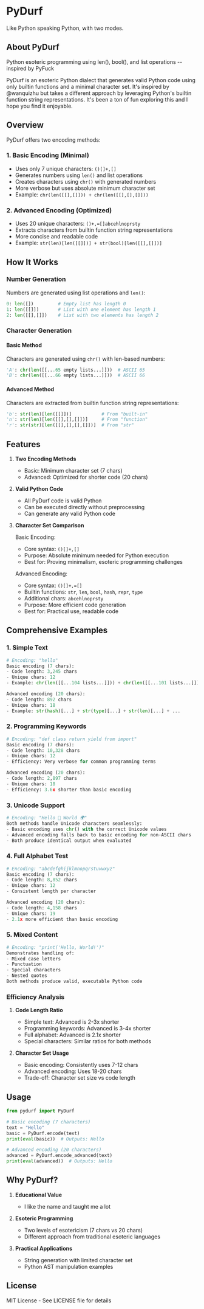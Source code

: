 # PyDurf
Like Python speaking Python, with two modes.

## About PyDurf

Python esoteric programming using len(), bool(), and list operations -- inspired by PyFuck 

PyDurf is an esoteric Python dialect that generates valid Python code using only builtin functions and a minimal character set. It's inspired by @wanquizhu but takes a different approach by leveraging Python's builtin function string representations. It's been a ton of fun exploring this and I hope you find it enjoyable. 

## Overview

PyDurf offers two encoding methods:

### 1. Basic Encoding (Minimal)
- Uses only 7 unique characters: `()[]+,[]`
- Generates numbers using `len()` and list operations
- Creates characters using `chr()` with generated numbers
- More verbose but uses absolute minimum character set
- Example: `chr(len([[],[]])) + chr(len([[],[],[]]))`

### 2. Advanced Encoding (Optimized)
- Uses 20 unique characters: `()+,=[]abcehlnoprsty`
- Extracts characters from builtin function string representations
- More concise and readable code
- Example: `str(len)[len([[]])] + str(bool)[len([[],[]])]`

## How It Works

### Number Generation
Numbers are generated using list operations and `len()`:
```python
0: len([])         # Empty list has length 0
1: len([[]])       # List with one element has length 1
2: len([[],[]])    # List with two elements has length 2
```

### Character Generation

#### Basic Method
Characters are generated using `chr()` with len-based numbers:
```python
'A': chr(len([[...65 empty lists...]]))  # ASCII 65
'B': chr(len([[...66 empty lists...]]))  # ASCII 66
```

#### Advanced Method
Characters are extracted from builtin function string representations:
```python
'b': str(len)[len([[]])]           # From "built-in"
'n': str(len)[len([[],[],[]])]     # From "function"
'r': str(str)[len([[],[],[],[]])]  # From "str"
```

## Features

1. **Two Encoding Methods**
   - Basic: Minimum character set (7 chars)
   - Advanced: Optimized for shorter code (20 chars)

2. **Valid Python Code**
   - All PyDurf code is valid Python
   - Can be executed directly without preprocessing
   - Can generate any valid Python code

3. **Character Set Comparison**

   Basic Encoding:
   - Core syntax: `()[]+,[]`
   - Purpose: Absolute minimum needed for Python execution
   - Best for: Proving minimalism, esoteric programming challenges

   Advanced Encoding:
   - Core syntax: `()[]+,=[]`
   - Builtin functions: `str`, `len`, `bool`, `hash`, `repr`, `type`
   - Additional chars: `abcehlnoprsty`
   - Purpose: More efficient code generation
   - Best for: Practical use, readable code

## Comprehensive Examples

### 1. Simple Text
```python
# Encoding: "hello"
Basic encoding (7 chars):
- Code length: 3,245 chars
- Unique chars: 12
- Example: chr(len([[...104 lists...]])) + chr(len([[...101 lists...]])) + ...

Advanced encoding (20 chars):
- Code length: 892 chars
- Unique chars: 18
- Example: str(hash)[...] + str(type)[...] + str(len)[...] + ...
```

### 2. Programming Keywords
```python
# Encoding: "def class return yield from import"
Basic encoding (7 chars):
- Code length: 10,328 chars
- Unique chars: 12
- Efficiency: Very verbose for common programming terms

Advanced encoding (20 chars):
- Code length: 2,897 chars
- Unique chars: 18
- Efficiency: 3.6x shorter than basic encoding
```

### 3. Unicode Support
```python
# Encoding: "Hello 👋 World 🌍"
Both methods handle Unicode characters seamlessly:
- Basic encoding uses chr() with the correct Unicode values
- Advanced encoding falls back to basic encoding for non-ASCII chars
- Both produce identical output when evaluated
```

### 4. Full Alphabet Test
```python
# Encoding: "abcdefghijklmnopqrstuvwxyz"
Basic encoding (7 chars):
- Code length: 8,852 chars
- Unique chars: 12
- Consistent length per character

Advanced encoding (20 chars):
- Code length: 4,158 chars
- Unique chars: 19
- 2.1x more efficient than basic encoding
```

### 5. Mixed Content
```python
# Encoding: "print('Hello, World!')"
Demonstrates handling of:
- Mixed case letters
- Punctuation
- Special characters
- Nested quotes
Both methods produce valid, executable Python code
```

### Efficiency Analysis

1. **Code Length Ratio**
   - Simple text: Advanced is 2-3x shorter
   - Programming keywords: Advanced is 3-4x shorter
   - Full alphabet: Advanced is 2.1x shorter
   - Special characters: Similar ratios for both methods

2. **Character Set Usage**
   - Basic encoding: Consistently uses 7-12 chars
   - Advanced encoding: Uses 18-20 chars
   - Trade-off: Character set size vs code length


## Usage

```python
from pydurf import PyDurf

# Basic encoding (7 characters)
text = "Hello"
basic = PyDurf.encode(text)
print(eval(basic))  # Outputs: Hello

# Advanced encoding (20 characters)
advanced = PyDurf.encode_advanced(text)
print(eval(advanced))  # Outputs: Hello
```

## Why PyDurf?

1. **Educational Value**
   - I like the name and taught me a lot

2. **Esoteric Programming**
   - Two levels of esotericism (7 chars vs 20 chars)
   - Different approach from traditional esoteric languages

3. **Practical Applications**
   - String generation with limited character set
   - Python AST manipulation examples

## License

MIT License - See LICENSE file for details 
